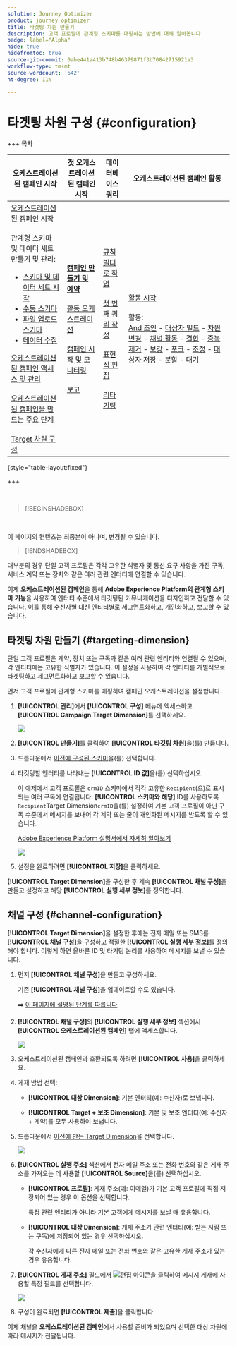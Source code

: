 ```yaml
---
solution: Journey Optimizer
product: journey optimizer
title: 타겟팅 차원 만들기
description: 고객 프로필에 관계형 스키마를 매핑하는 방법에 대해 알아봅니다
badge: label="Alpha"
hide: true
hidefromtoc: true
source-git-commit: 0abe441a413b748b46379871f3b70842715921a3
workflow-type: tm+mt
source-wordcount: '642'
ht-degree: 11%

---
```



# 타겟팅 차원 구성 {#configuration}

+++ 목차

| 오케스트레이션된 캠페인 시작 | 첫 오케스트레이션된 캠페인 시작 | 데이터베이스 쿼리 | 오케스트레이션된 캠페인 활동 |
|---|---|---|---|
| [오케스트레이션된 캠페인 시작](gs-orchestrated-campaigns.md)<br/><br/>관계형 스키마 및 데이터 세트 만들기 및 관리:</br> <ul><li>[스키마 및 데이터 세트 시작](gs-schemas.md)</li><li>[수동 스키마](manual-schema.md)</li><li>[파일 업로드 스키마](file-upload-schema.md)</li><li>[데이터 수집](ingest-data.md)</li></ul>[오케스트레이션된 캠페인 액세스 및 관리](access-manage-orchestrated-campaigns.md)<br/><br/>[오케스트레이션된 캠페인을 만드는 주요 단계](gs-campaign-creation.md)<br/><br/>[Target 차원 구성](target-dimension.md) | <b>[캠페인 만들기 및 예약](create-orchestrated-campaign.md)</b><br/><br/>[활동 오케스트레이션](orchestrate-activities.md)<br/><br/>[캠페인 시작 및 모니터링](start-monitor-campaigns.md)<br/><br/>[보고](reporting-campaigns.md) | [규칙 빌더로 작업](orchestrated-rule-builder.md)<br/><br/>[첫 번째 쿼리 작성](build-query.md)<br/><br/>[표현식 편집](edit-expressions.md)<br/><br/>[리타기팅](retarget.md) | [활동 시작](activities/about-activities.md)<br/><br/>활동:<br/>[And 조인](activities/and-join.md) - [대상자 빌드](activities/build-audience.md) - [차원 변경](activities/change-dimension.md) - [채널 활동](activities/channels.md) - [결합](activities/combine.md) - [중복 제거](activities/deduplication.md) - [보강](activities/enrichment.md) - [포크](activities/fork.md) - [조정](activities/reconciliation.md) - [대상자 저장](activities/save-audience.md) - [분할](activities/split.md) - [대기](activities/wait.md) |

{style="table-layout:fixed"}

+++


<br/>

>[!BEGINSHADEBOX]

</br>

이 페이지의 컨텐츠는 최종본이 아니며, 변경될 수 있습니다.

>[!ENDSHADEBOX]

대부분의 경우 단일 고객 프로필은 각각 고유한 식별자 및 통신 요구 사항을 가진 구독, 서비스 계약 또는 장치와 같은 여러 관련 엔터티에 연결할 수 있습니다.

이제 **오케스트레이션된 캠페인**&#x200B;을 통해 **Adobe Experience Platform의 관계형 스키마 기능**&#x200B;을 사용하여 엔터티 수준에서 타깃팅된 커뮤니케이션을 디자인하고 전달할 수 있습니다. 이를 통해 수신자별 대신 엔티티별로 세그먼트화하고, 개인화하고, 보고할 수 있습니다.

## 타겟팅 차원 만들기 {#targeting-dimension}

단일 고객 프로필은 계약, 장치 또는 구독과 같은 여러 관련 엔티티와 연결될 수 있으며, 각 엔티티에는 고유한 식별자가 있습니다. 이 설정을 사용하여 각 엔티티를 개별적으로 타겟팅하고 세그먼트화하고 보고할 수 있습니다.

먼저 고객 프로필에 관계형 스키마를 매핑하여 캠페인 오케스트레이션을 설정합니다.

1. **[!UICONTROL 관리]**&#x200B;에서 **[!UICONTROL 구성]** 메뉴에 액세스하고 **[!UICONTROL Campaign Target Dimension]**&#x200B;를 선택하세요.

   ![](assets/target-dimension-1.png)

1. **[!UICONTROL 만들기]**&#x200B;를 클릭하여 **[!UICONTROL 타깃팅 차원]**&#x200B;을(를) 만듭니다.

1. 드롭다운에서 [이전에 구성된 스키마](gs-schemas.md)&#x200B;을(를) 선택합니다.

1. 타깃팅할 엔터티를 나타내는 **[!UICONTROL ID 값]**&#x200B;을(를) 선택하십시오.

   이 예제에서 고객 프로필은 `crmID` 스키마에서 각각 고유한 `Recipient`(으)로 표시되는 여러 구독에 연결됩니다. **[!UICONTROL 스키마와 해당]** ID를 사용하도록 `Recipient`Target Dimension`crmID`을(를) 설정하여 기본 고객 프로필이 아닌 구독 수준에서 메시지를 보내어 각 계약 또는 줄이 개인화된 메시지를 받도록 할 수 있습니다.

   [Adobe Experience Platform 설명서에서 자세히 알아보기](https://experienceleague.adobe.com/ko/docs/experience-platform/xdm/schema/composition#identity)

   ![](assets/target-dimension-2.png)

1. 설정을 완료하려면 **[!UICONTROL 저장]**&#x200B;을 클릭하세요.

**[!UICONTROL Target Dimension]**&#x200B;을 구성한 후 계속 **[!UICONTROL 채널 구성]**&#x200B;을 만들고 설정하고 해당 **[!UICONTROL 실행 세부 정보]**&#x200B;를 정의합니다.

## 채널 구성 {#channel-configuration}

**[!UICONTROL Target Dimension]**&#x200B;을 설정한 후에는 전자 메일 또는 SMS를 **[!UICONTROL 채널 구성]**&#x200B;을 구성하고 적절한 **[!UICONTROL 실행 세부 정보]**&#x200B;를 정의해야 합니다. 이렇게 하면 올바른 ID 및 타기팅 논리를 사용하여 메시지를 보낼 수 있습니다.

1. 먼저 **[!UICONTROL 채널 구성]**&#x200B;을 만들고 구성하세요.

   기존 **[!UICONTROL 채널 구성]**&#x200B;을 업데이트할 수도 있습니다.

   ➡️ [이 페이지에 설명된 단계를 따릅니다](../email/surface-personalization.md)

1. **[!UICONTROL 채널 구성]**&#x200B;의 **[!UICONTROL 실행 세부 정보]** 섹션에서 **[!UICONTROL 오케스트레이션된 캠페인]** 탭에 액세스합니다.

   ![](assets/target-dimension-3.png)

1. 오케스트레이션된 캠페인과 호환되도록 하려면 **[!UICONTROL 사용]**&#x200B;을 클릭하세요.

1. 게재 방법 선택:

   * **[!UICONTROL 대상 Dimension]**: 기본 엔터티(예: 수신자)로 보냅니다.

   * **[!UICONTROL Target + 보조 Dimension]**: 기본 및 보조 엔터티(예: 수신자 + 계약)를 모두 사용하여 보냅니다.

1. 드롭다운에서 [이전에 만든 Target Dimension](#targeting-dimension)을 선택합니다.

   ![](assets/target-dimension-4.png)

1. **[!UICONTROL 실행 주소]** 섹션에서 전자 메일 주소 또는 전화 번호와 같은 게재 주소를 가져오는 데 사용할 **[!UICONTROL Source]**&#x200B;을(를) 선택하십시오.

   * **[!UICONTROL 프로필]**: 게재 주소(예: 이메일)가 기본 고객 프로필에 직접 저장되어 있는 경우 이 옵션을 선택합니다.

     특정 관련 엔티티가 아니라 기본 고객에게 메시지를 보낼 때 유용합니다.

   * **[!UICONTROL 대상 Dimension]**: 게재 주소가 관련 엔터티(예: 받는 사람 또는 구독)에 저장되어 있는 경우 선택하십시오.

     각 수신자에게 다른 전자 메일 또는 전화 번호와 같은 고유한 게재 주소가 있는 경우 유용합니다.

1. **[!UICONTROL 게재 주소]** 필드에서 ![편집 아이콘](assets/do-not-localize/edit.svg)을 클릭하여 메시지 게재에 사용할 특정 필드를 선택합니다.

   ![](assets/target-dimension-4.png)

1. 구성이 완료되면 **[!UICONTROL 제출]**&#x200B;을 클릭합니다.

이제 채널을 **오케스트레이션된 캠페인**&#x200B;에서 사용할 준비가 되었으며 선택한 대상 차원에 따라 메시지가 전달됩니다.
